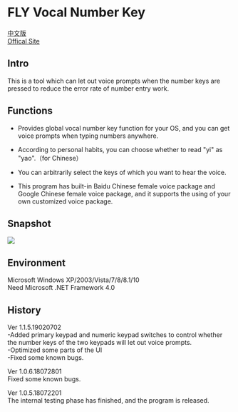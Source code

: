 FLY Vocal Number Key
=========
[中文版](https://github.com/FLYCW-WXY/VocalNumberKey)<br>
[Offical Site](https://wxyedward.cf/?p=180)

Intro
-----
This is a tool which can let out voice prompts when the number keys are pressed to reduce the error rate of number entry work.

Functions
------
* Provides global vocal number key function for your OS, and you can get voice prompts when typing numbers anywhere.

* According to personal habits, you can choose whether to read "yi" as "yao".（for Chinese）

* You can arbitrarily select the keys of which you want to hear the voice.

* This program has built-in Baidu Chinese female voice package and Google Chinese female voice package, and it supports the using of your own customized voice package.

Snapshot
--------
![](https://s2.ax1x.com/2019/02/07/ktgBkD.png)

Environment
--------
Microsoft Windows XP/2003/Vista/7/8/8.1/10<br>
Need Microsoft .NET Framework 4.0

History
---------
Ver 1.1.5.19020702<br>
-Added primary keypad and numeric keypad switches to control whether the number keys of the two keypads will let out voice prompts.<br>
-Optimized some parts of the UI<br>
-Fixed some known bugs.

Ver 1.0.6.18072801<br>
Fixed some known bugs.

Ver 1.0.5.18072201<br>
The internal testing phase has finished, and the program is released.
